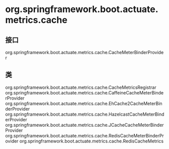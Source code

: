 # org.springframework.boot.actuate.metrics.cache

## 接口

org.springframework.boot.actuate.metrics.cache.CacheMeterBinderProvider<C extends Cache>

## 类

org.springframework.boot.actuate.metrics.cache.CacheMetricsRegistrar
org.springframework.boot.actuate.metrics.cache.CaffeineCacheMeterBinderProvider
org.springframework.boot.actuate.metrics.cache.EhCache2CacheMeterBinderProvider
org.springframework.boot.actuate.metrics.cache.HazelcastCacheMeterBinderProvider
org.springframework.boot.actuate.metrics.cache.JCacheCacheMeterBinderProvider
org.springframework.boot.actuate.metrics.cache.RedisCacheMeterBinderProvider
org.springframework.boot.actuate.metrics.cache.RedisCacheMetrics




